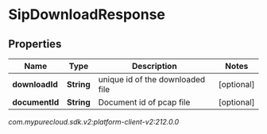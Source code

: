 # SipDownloadResponse


## Properties

| Name | Type | Description | Notes |
| ------------ | ------------- | ------------- | ------------- |
| **downloadId** | **String** | unique id of the downloaded file |  [optional] |
| **documentId** | **String** | Document id of pcap file |  [optional] |




_com.mypurecloud.sdk.v2:platform-client-v2:212.0.0_
